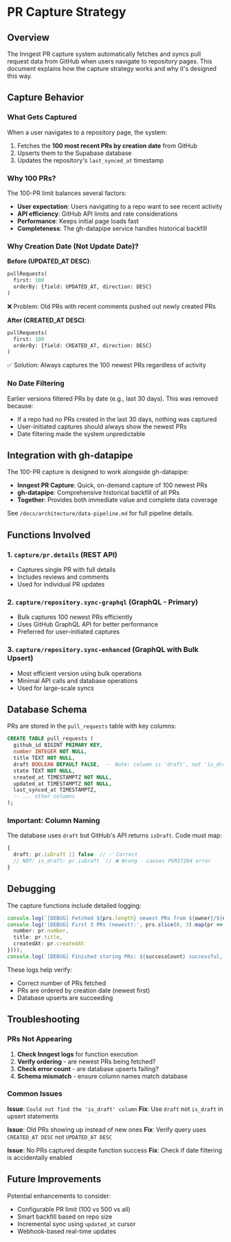 # PR Capture Strategy

## Overview

The Inngest PR capture system automatically fetches and syncs pull request data from GitHub when users navigate to repository pages. This document explains how the capture strategy works and why it's designed this way.

## Capture Behavior

### What Gets Captured

When a user navigates to a repository page, the system:
1. Fetches the **100 most recent PRs by creation date** from GitHub
2. Upserts them to the Supabase database
3. Updates the repository's `last_synced_at` timestamp

### Why 100 PRs?

The 100-PR limit balances several factors:
- **User expectation**: Users navigating to a repo want to see recent activity
- **API efficiency**: GitHub API limits and rate considerations
- **Performance**: Keeps initial page loads fast
- **Completeness**: The gh-datapipe service handles historical backfill

### Why Creation Date (Not Update Date)?

**Before (UPDATED_AT DESC)**:
```graphql
pullRequests(
  first: 100
  orderBy: {field: UPDATED_AT, direction: DESC}
)
```
❌ Problem: Old PRs with recent comments pushed out newly created PRs

**After (CREATED_AT DESC)**:
```graphql
pullRequests(
  first: 100
  orderBy: {field: CREATED_AT, direction: DESC}
)
```
✅ Solution: Always captures the 100 newest PRs regardless of activity

### No Date Filtering

Earlier versions filtered PRs by date (e.g., last 30 days). This was removed because:
- If a repo had no PRs created in the last 30 days, nothing was captured
- User-initiated captures should always show the newest PRs
- Date filtering made the system unpredictable

## Integration with gh-datapipe

The 100-PR capture is designed to work alongside gh-datapipe:

- **Inngest PR Capture**: Quick, on-demand capture of 100 newest PRs
- **gh-datapipe**: Comprehensive historical backfill of all PRs
- **Together**: Provides both immediate value and complete data coverage

See `/docs/architecture/data-pipeline.md` for full pipeline details.

## Functions Involved

### 1. `capture/pr.details` (REST API)
- Captures single PR with full details
- Includes reviews and comments
- Used for individual PR updates

### 2. `capture/repository.sync-graphql` (GraphQL - Primary)
- Bulk captures 100 newest PRs efficiently
- Uses GitHub GraphQL API for better performance
- Preferred for user-initiated captures

### 3. `capture/repository.sync-enhanced` (GraphQL with Bulk Upsert)
- Most efficient version using bulk operations
- Minimal API calls and database operations
- Used for large-scale syncs

## Database Schema

PRs are stored in the `pull_requests` table with key columns:

```sql
CREATE TABLE pull_requests (
  github_id BIGINT PRIMARY KEY,
  number INTEGER NOT NULL,
  title TEXT NOT NULL,
  draft BOOLEAN DEFAULT FALSE,  -- Note: column is 'draft', not 'is_draft'
  state TEXT NOT NULL,
  created_at TIMESTAMPTZ NOT NULL,
  updated_at TIMESTAMPTZ NOT NULL,
  last_synced_at TIMESTAMPTZ,
  -- ... other columns
);
```

### Important: Column Naming

The database uses `draft` but GitHub's API returns `isDraft`. Code must map:
```typescript
{
  draft: pr.isDraft || false  // ✅ Correct
  // NOT: is_draft: pr.isDraft  // ❌ Wrong - causes PGRST204 error
}
```

## Debugging

The capture functions include detailed logging:

```typescript
console.log(`[DEBUG] Fetched ${prs.length} newest PRs from ${owner}/${name}`);
console.log('[DEBUG] First 3 PRs (newest):', prs.slice(0, 3).map(pr => ({
  number: pr.number,
  title: pr.title,
  createdAt: pr.createdAt
})));
console.log(`[DEBUG] Finished storing PRs: ${successCount} successful, ${errorCount} errors`);
```

These logs help verify:
- Correct number of PRs fetched
- PRs are ordered by creation date (newest first)
- Database upserts are succeeding

## Troubleshooting

### PRs Not Appearing

1. **Check Inngest logs** for function execution
2. **Verify ordering** - are newest PRs being fetched?
3. **Check error count** - are database upserts failing?
4. **Schema mismatch** - ensure column names match database

### Common Issues

**Issue**: `Could not find the 'is_draft' column`
**Fix**: Use `draft` not `is_draft` in upsert statements

**Issue**: Old PRs showing up instead of new ones
**Fix**: Verify query uses `CREATED_AT DESC` not `UPDATED_AT DESC`

**Issue**: No PRs captured despite function success
**Fix**: Check if date filtering is accidentally enabled

## Future Improvements

Potential enhancements to consider:
- Configurable PR limit (100 vs 500 vs all)
- Smart backfill based on repo size
- Incremental sync using `updated_at` cursor
- Webhook-based real-time updates
